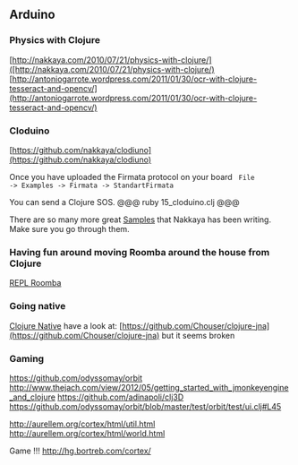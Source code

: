 ## Arduino 

### Physics with Clojure
[http://nakkaya.com/2010/07/21/physics-with-clojure/]([http://nakkaya.com/2010/07/21/physics-with-clojure/)
[http://antoniogarrote.wordpress.com/2011/01/30/ocr-with-clojure-tesseract-and-opencv/](http://antoniogarrote.wordpress.com/2011/01/30/ocr-with-clojure-tesseract-and-opencv/)

### Cloduino
[https://github.com/nakkaya/clodiuno](https://github.com/nakkaya/clodiuno)

Once you have uploaded the Firmata protocol on your board
<code>
File -> Examples -> Firmata -> StandartFirmata
</code>

You can send a Clojure SOS.
@@@ ruby 15_cloduino.clj @@@

There are so many more great [Samples](http://nakkaya.com/clodiuno.html) that Nakkaya has been writing. Make sure you go through them.

### Having fun around moving Roomba around the house from Clojure
[REPL Roomba](http://gigasquidsoftware.com/wordpress/?p=450)

### Going native
[Clojure Native](https://github.com/bagucode/clj-native)
have a look at:
[https://github.com/Chouser/clojure-jna](https://github.com/Chouser/clojure-jna)
but it seems broken

### Gaming

https://github.com/odyssomay/orbit
http://www.thejach.com/view/2012/05/getting_started_with_jmonkeyengine_and_clojure
https://github.com/adinapoli/clj3D
https://github.com/odyssomay/orbit/blob/master/test/orbit/test/ui.clj#L45

http://aurellem.org/cortex/html/util.html
http://aurellem.org/cortex/html/world.html

Game !!!
http://hg.bortreb.com/cortex/